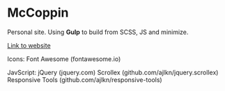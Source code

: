 # McCoppin

Personal site. Using **Gulp** to build from SCSS, JS and minimize.

[Link to website](http://www.mccoppinhome.com "McCoppin Home")

Icons:
	Font Awesome (fontawesome.io)

JavScript:
	jQuery (jquery.com)
	Scrollex (github.com/ajlkn/jquery.scrollex)
	Responsive Tools (github.com/ajlkn/responsive-tools)
